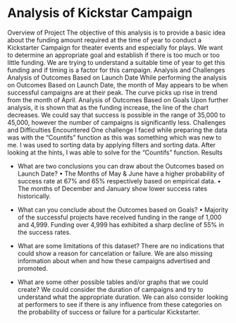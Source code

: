 # Analysis of Kickstar Campaign
Overview of Project
The objective of this analysis is to provide a basic idea about the funding amount required at the time of year to conduct a Kickstarter Campaign for theater events and especially for plays. We want to determine an appropriate goal and establish if there is too much or too little funding. We are trying to understand a suitable time of year to get this funding and if timing is a factor for this campaign.
Analysis and Challenges
Analysis of Outcomes Based on Launch Date
While performing the analysis on Outcomes Based on Launch Date, the month of May appears to be when successful campaigns are at their peak. The curve picks up rise in trend from the month of April.
Analysis of Outcomes Based on Goals
Upon further analysis, it is shown that as the funding increase, the line of the chart decreases. We could say that success is possible in the range of 35,000 to 45,000, however the number of campaigns is significantly less. 
Challenges and Difficulties Encountered
One challenge I faced while preparing the data was with the “Countifs” function as this was something which was new to me. I was used to sorting data by applying filters and sorting data. After looking at the hints, I was able to solve for the “Countifs” function.
Results
- What are two conclusions you can draw about the Outcomes based on Launch Date?
•	The Months of May & June have a higher probability of success rate at 67% and 65% respectively based on empirical data.
•	The months of December and January show lower success rates historically.
- What can you conclude about the Outcomes based on Goals?
•	Majority of the successful projects have received funding in the range of 1,000 and 4,999. Funding over 4,999 has exhibited a sharp decline of 55% in the success rates.


- What are some limitations of this dataset?
There are no indications that could show a reason for cancelation or failure. We are also missing information about when and how these campaigns advertised and promoted. 
- What are some other possible tables and/or graphs that we could create?
We could consider the duration of campaigns and try to understand what the appropriate duration. We can also consider looking at performers to see if there is any influence from these categories on the probability of success or failure for a particular Kickstarter.


